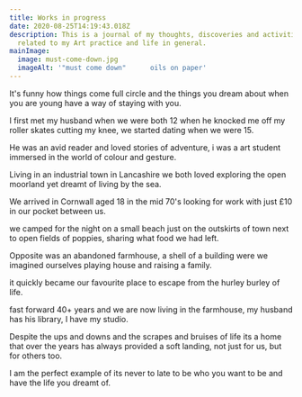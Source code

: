 ```yaml
---
title: Works in progress
date: 2020-08-25T14:19:43.018Z
description: This is a journal of my thoughts, discoveries and activities
  related to my Art practice and life in general.
mainImage:
  image: must-come-down.jpg
  imageAlt: '"must come down"      oils on paper'
---
```

It's funny how things come full circle and the things you dream about when you are young have a way of staying with you.

I first met my husband when we were both 12 when he knocked me off my roller skates cutting my knee, we started dating when we were 15.

He was an avid reader and loved stories of adventure, i was a art student immersed in the world of colour and gesture.

Living in an industrial town in Lancashire we both loved exploring the open moorland yet dreamt of living by the sea.

We arrived in Cornwall aged 18 in the mid 70's looking for work with just £10 in our pocket between us.

we camped for the night on a small beach just on the outskirts of town next to open fields of poppies, sharing what food we had left.

Opposite was an abandoned farmhouse, a shell of a building were we imagined ourselves playing house and raising a family.

it quickly became our favourite place to escape from the hurley burley of life.

fast forward 40+ years and we are now living in the farmhouse, my husband has his library, I have my studio.

Despite the ups and downs and the scrapes and bruises of life its a home that over the years has always provided a soft landing, not just for us, but for others too.

I am the perfect example of its never to late to be who you want to be and have the life you dreamt of.